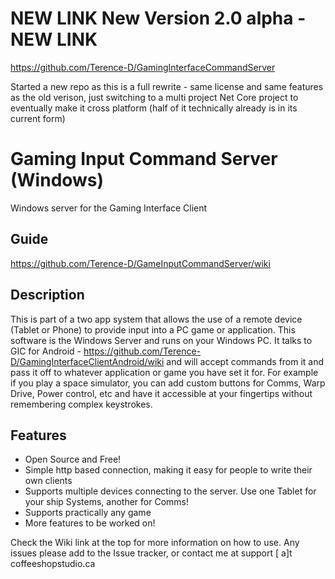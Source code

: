 # NEW LINK New Version 2.0 alpha - NEW LINK
https://github.com/Terence-D/GamingInterfaceCommandServer 

Started a new repo as this is a full rewrite - same license and same features as the old verison, just switching to a multi project Net Core project to eventually make it cross platform (half of it technically already is in its current form)

# Gaming Input Command Server (Windows)
Windows server for the Gaming Interface Client

## Guide
 https://github.com/Terence-D/GameInputCommandServer/wiki

## Description
This is part of a  two app system that allows the use of a remote device (Tablet or Phone) to provide input into a PC game or application.  This software is the Windows Server and runs on your Windows PC.  It talks to GIC for Android - https://github.com/Terence-D/GamingInterfaceClientAndroid/wiki and will accept commands from it and pass it off to whatever application or game you have set it for.  For example if you play a space simulator, you can add custom buttons for Comms, Warp Drive, Power control, etc and have it accessible at your fingertips without remembering complex keystrokes.

## Features
* Open Source and Free!
* Simple http based connection, making it easy for people to write their own clients
* Supports multiple devices connecting to the server.  Use one Tablet for your ship Systems, another for Comms!
* Supports practically any game
* More features to be worked on!

Check the Wiki link at the top for more information on how to use.  Any issues please add to the Issue tracker, or contact me at support [ a]t coffeeshopstudio.ca
